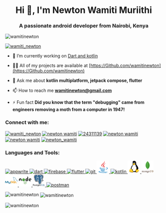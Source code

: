 <h1 align="center">Hi 👋, I'm Newton Wamiti Muriithi</h1>
<h3 align="center">A passionate android developer from Nairobi, Kenya</h3>

<p align="left"> <img src="https://komarev.com/ghpvc/?username=wamitinewton&label=Profile%20views&color=0e75b6&style=flat" alt="wamitinewton" /> </p>

<p align="left"> <a href="https://twitter.com/wamiti_newton" target="blank"><img src="https://img.shields.io/twitter/follow/wamiti_newton?logo=twitter&style=for-the-badge" alt="wamiti_newton" /></a> </p>

- 🔭 I’m currently working on [Dart and kotlin](https://Github.com/wamitinewton)

- 👨‍💻 All of my projects are available at [https://Github.com/wamitinewton](https://Github.com/wamitinewton)

- 💬 Ask me about **kotlin multiplatform, jetpack compose, flutter**

- 📫 How to reach me **wamitinewton@gmail.com**

- ⚡ Fun fact **Did you know that the term "debugging" came from engineers removing a moth from a computer in 1947!**

<h3 align="left">Connect with me:</h3>
<p align="left">
<a href="https://twitter.com/wamiti_newton" target="blank"><img align="center" src="https://raw.githubusercontent.com/rahuldkjain/github-profile-readme-generator/master/src/images/icons/Social/twitter.svg" alt="wamiti_newton" height="30" width="40" /></a>
<a href="https://linkedin.com/in/newton wamiti" target="blank"><img align="center" src="https://raw.githubusercontent.com/rahuldkjain/github-profile-readme-generator/master/src/images/icons/Social/linked-in-alt.svg" alt="newton wamiti" height="30" width="40" /></a>
<a href="https://stackoverflow.com/users/24311139" target="blank"><img align="center" src="https://raw.githubusercontent.com/rahuldkjain/github-profile-readme-generator/master/src/images/icons/Social/stack-overflow.svg" alt="24311139" height="30" width="40" /></a>
<a href="https://kaggle.com/newton wamiti" target="blank"><img align="center" src="https://raw.githubusercontent.com/rahuldkjain/github-profile-readme-generator/master/src/images/icons/Social/kaggle.svg" alt="newton wamiti" height="30" width="40" /></a>
<a href="https://dribbble.com/newton wamiti" target="blank"><img align="center" src="https://raw.githubusercontent.com/rahuldkjain/github-profile-readme-generator/master/src/images/icons/Social/dribbble.svg" alt="newton wamiti" height="30" width="40" /></a>
<a href="https://www.leetcode.com/newton_wamiti" target="blank"><img align="center" src="https://raw.githubusercontent.com/rahuldkjain/github-profile-readme-generator/master/src/images/icons/Social/leet-code.svg" alt="newton_wamiti" height="30" width="40" /></a>
</p>

<h3 align="left">Languages and Tools:</h3>
<p align="left"> <a href="https://appwrite.io" target="_blank" rel="noreferrer"> <img src="https://www.vectorlogo.zone/logos/appwriteio/appwriteio-icon.svg" alt="appwrite" width="40" height="40"/> </a> <a href="https://dart.dev" target="_blank" rel="noreferrer"> <img src="https://www.vectorlogo.zone/logos/dartlang/dartlang-icon.svg" alt="dart" width="40" height="40"/> </a> <a href="https://firebase.google.com/" target="_blank" rel="noreferrer"> <img src="https://www.vectorlogo.zone/logos/firebase/firebase-icon.svg" alt="firebase" width="40" height="40"/> </a> <a href="https://flutter.dev" target="_blank" rel="noreferrer"> <img src="https://www.vectorlogo.zone/logos/flutterio/flutterio-icon.svg" alt="flutter" width="40" height="40"/> </a> <a href="https://git-scm.com/" target="_blank" rel="noreferrer"> <img src="https://www.vectorlogo.zone/logos/git-scm/git-scm-icon.svg" alt="git" width="40" height="40"/> </a> <a href="https://www.java.com" target="_blank" rel="noreferrer"> <img src="https://raw.githubusercontent.com/devicons/devicon/master/icons/java/java-original.svg" alt="java" width="40" height="40"/> </a> <a href="https://kotlinlang.org" target="_blank" rel="noreferrer"> <img src="https://www.vectorlogo.zone/logos/kotlinlang/kotlinlang-icon.svg" alt="kotlin" width="40" height="40"/> </a> <a href="https://www.linux.org/" target="_blank" rel="noreferrer"> <img src="https://raw.githubusercontent.com/devicons/devicon/master/icons/linux/linux-original.svg" alt="linux" width="40" height="40"/> </a> <a href="https://www.mongodb.com/" target="_blank" rel="noreferrer"> <img src="https://raw.githubusercontent.com/devicons/devicon/master/icons/mongodb/mongodb-original-wordmark.svg" alt="mongodb" width="40" height="40"/> </a> <a href="https://www.mysql.com/" target="_blank" rel="noreferrer"> <img src="https://raw.githubusercontent.com/devicons/devicon/master/icons/mysql/mysql-original-wordmark.svg" alt="mysql" width="40" height="40"/> </a> <a href="https://nodejs.org" target="_blank" rel="noreferrer"> <img src="https://raw.githubusercontent.com/devicons/devicon/master/icons/nodejs/nodejs-original-wordmark.svg" alt="nodejs" width="40" height="40"/> </a> <a href="https://www.postgresql.org" target="_blank" rel="noreferrer"> <img src="https://raw.githubusercontent.com/devicons/devicon/master/icons/postgresql/postgresql-original-wordmark.svg" alt="postgresql" width="40" height="40"/> </a> <a href="https://postman.com" target="_blank" rel="noreferrer"> <img src="https://www.vectorlogo.zone/logos/getpostman/getpostman-icon.svg" alt="postman" width="40" height="40"/> </a> </p>

<p><img align="left" src="https://github-readme-stats.vercel.app/api/top-langs?username=wamitinewton&show_icons=true&locale=en&layout=compact" alt="wamitinewton" /></p>

<p>&nbsp;<img align="center" src="https://github-readme-stats.vercel.app/api?username=wamitinewton&show_icons=true&locale=en" alt="wamitinewton" /></p>

<p><img align="center" src="https://github-readme-streak-stats.herokuapp.com/?user=wamitinewton&" alt="wamitinewton" /></p>
